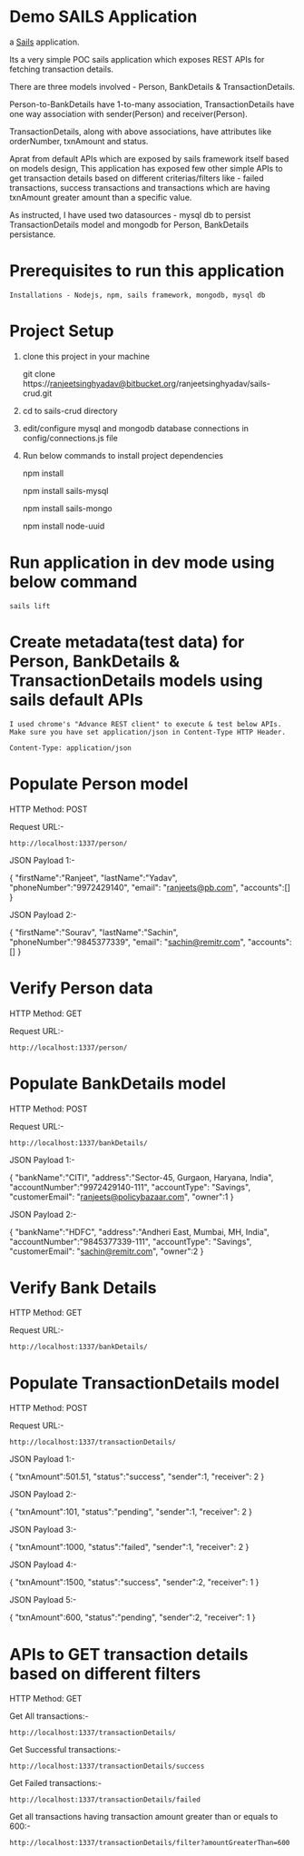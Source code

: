 # Demo SAILS Application

a [Sails](http://sailsjs.org) application.

Its a very simple POC sails application which exposes REST APIs for fetching transaction details. 

There are three models involved - Person, BankDetails & TransactionDetails. 

Person-to-BankDetails have 1-to-many association, TransactionDetails have one way association with sender(Person) and receiver(Person).

TransactionDetails, along with above associations, have attributes like orderNumber, txnAmount and status.

Aprat from default APIs which are exposed by sails framework itself based on models design, This application has exposed few other simple APIs 
to get transaction details based on different criterias/filters like - failed transactions, success transactions and transactions 
which are having txnAmount greater amount than a specific value.

As instructed, I have used two datasources - mysql db to persist TransactionDetails model and mongodb for Person, BankDetails persistance.

# Prerequisites to run this application

    Installations - Nodejs, npm, sails framework, mongodb, mysql db

# Project Setup

1. clone this project in your machine

    git clone https://ranjeetsinghyadav@bitbucket.org/ranjeetsinghyadav/sails-crud.git

2. cd to sails-crud directory 

3. edit/configure mysql and mongodb database connections in config/connections.js file

4. Run below commands to install project dependencies

    npm install

    npm install sails-mysql

    npm install sails-mongo

    npm install node-uuid

# Run application in dev mode using below command

    sails lift

# Create metadata(test data) for Person, BankDetails & TransactionDetails models using sails default APIs 

    I used chrome's "Advance REST client" to execute & test below APIs. Make sure you have set application/json in Content-Type HTTP Header.

    Content-Type: application/json

# Populate Person model

HTTP Method: POST 

Request URL:- 

    http://localhost:1337/person/

JSON Payload 1:- 

{
  "firstName":"Ranjeet",
  "lastName":"Yadav",
  "phoneNumber":"9972429140",
  "email": "ranjeets@pb.com",
  "accounts":[]
}

JSON Payload 2:- 

{
  "firstName":"Sourav",
  "lastName":"Sachin",
  "phoneNumber":"9845377339",
  "email": "sachin@remitr.com",
  "accounts":[]
}

# Verify Person data

HTTP Method: GET 

Request URL:- 

    http://localhost:1337/person/

# Populate BankDetails model

HTTP Method: POST 

Request URL:- 

    http://localhost:1337/bankDetails/

JSON Payload 1:- 

{
  "bankName":"CITI",
  "address":"Sector-45, Gurgaon, Haryana, India",
  "accountNumber":"9972429140-111",
  "accountType": "Savings",
  "customerEmail": "ranjeets@policybazaar.com",
  "owner":1
}

JSON Payload 2:- 

{
  "bankName":"HDFC",
  "address":"Andheri East, Mumbai, MH, India",
  "accountNumber":"9845377339-111",
  "accountType": "Savings",
  "customerEmail": "sachin@remitr.com",
  "owner":2
}

# Verify Bank Details

HTTP Method: GET 

Request URL:- 

    http://localhost:1337/bankDetails/

# Populate TransactionDetails model

HTTP Method: POST 

Request URL:- 

    http://localhost:1337/transactionDetails/

JSON Payload 1:- 

{
  "txnAmount":501.51,
  "status":"success",
  "sender":1,
  "receiver": 2
}

JSON Payload 2:- 

{
  "txnAmount":101,
  "status":"pending",
  "sender":1,
  "receiver": 2
}

JSON Payload 3:- 

{
  "txnAmount":1000,
  "status":"failed",
  "sender":1,
  "receiver": 2
}

JSON Payload 4:- 

{
  "txnAmount":1500,
  "status":"success",
  "sender":2,
  "receiver": 1
}

JSON Payload 5:- 

{
  "txnAmount":600,
  "status":"pending",
  "sender":2,
  "receiver": 1
}

# APIs to GET transaction details based on different filters

HTTP Method: GET 

Get All transactions:-

    http://localhost:1337/transactionDetails/

Get Successful transactions:-

    http://localhost:1337/transactionDetails/success

Get Failed transactions:-

    http://localhost:1337/transactionDetails/failed

Get all transactions having transaction amount greater than or equals to 600:-

    http://localhost:1337/transactionDetails/filter?amountGreaterThan=600




